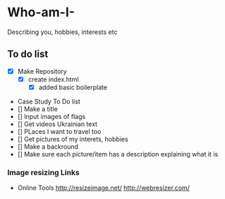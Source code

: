 # Who-am-I-
Describing you, hobbies, interests etc

## To do list
- [x] Make Repository
  - [x] create index.html
    - [x] added basic boilerplate
- Case Study To Do list
- [] Make a title
- [] Input images of flags
- [] Get videos Ukrainian text
- [] PLaces I want to travel too
- [] Get pictures of my interets, hobbies
- [] Make a backround
- [] Make sure each picture/item has a description explaining what it is

### Image resizing Links
- Online Tools http://resizeimage.net/ http://webresizer.com/
